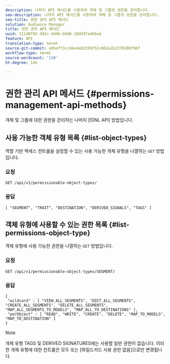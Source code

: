 ```yaml
---
description: 나머지 API 메서드를 사용하여 개체 및 그룹의 권한을 관리합니다.
seo-description: 나머지 API 메서드를 사용하여 개체 및 그룹의 권한을 관리합니다.
seo-title: 권한 관리 API 메서드
solution: Audience Manager
title: 권한 관리 API 메서드
uuid: 111d0f92-d92c-4d4b-b0d6-10dd3fa466ad
feature: API
translation-type: tm+mt
source-git-commit: e05eff3cc04e4a82399752c862e2b2370286f96f
workflow-type: tm+mt
source-wordcount: '110'
ht-degree: 14%

---
```



# 권한 관리 API 메서드 {#permissions-management-api-methods}

개체 및 그룹에 대한 권한을 관리하는 나머지 [!DNL API] 방법입니다.

<!-- c_rest_api_perm_man.xml -->

## 사용 가능한 객체 유형 목록 {#list-object-types}

역할 기반 액세스 컨트롤을 설정할 수 있는 사용 가능한 개체 유형을 나열하는 `GET` 방법입니다.

<!-- r_rest_api_perm_list.xml -->

### 요청

`GET /api/v1/permissionable-object-types/`

### 응답

```
[ "SEGMENT", "TRAIT", "DESTINATION", "DERIVED_SIGNALS", "TAGS" ]
```

## 객체 유형에 사용할 수 있는 권한 목록 {#list-permissions-object-type}

객체 유형에 사용 가능한 권한을 나열하는 `GET` 방법입니다.

<!-- r_rest_api_perm_list_perms.xml -->

### 요청

`GET /api/v1/permissionable-object-types/SEGMENT/`

### 응답

```
{ 
 "wildcard" : [ "VIEW_ALL_SEGMENTS", "EDIT_ALL_SEGMENTS", "CREATE_ALL_SEGMENTS", "DELETE_ALL_SEGMENTS", "MAP_ALL_SEGMENTS_TO_MODELS", "MAP_ALL_TO_DESTINATIONS" ], 
 "perObject" : [ "READ", "WRITE", "CREATE", "DELETE", "MAP_TO_MODELS", "MAP_TO_DESTINATION" ]
}
```

>[!NOTE]
>
>개체 유형 TAGS 및 DERIVED SIGNATURES에는 사용할 일반 권한이 없습니다. 이러한 개체 유형에 대한 컨트롤은 모두 또는 [와일드카드 사용 권한 없음]으로만 변경됩니다.